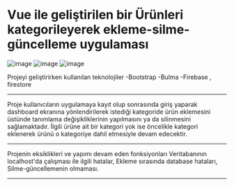 # Vue ile geliştirilen bir Ürünleri kategorileyerek ekleme-silme-güncelleme uygulaması 
![image](https://user-images.githubusercontent.com/71851630/137604347-28501ab6-985f-4e09-a4c4-608ece91ffd5.png)
![image](https://user-images.githubusercontent.com/71851630/137604361-9fd133b0-8ad5-410f-bd5c-8abb04af9978.png)
![image](https://user-images.githubusercontent.com/71851630/137604369-9b1ca396-db11-4cf9-8b25-584c5182d824.png)



Projeyi geliştirirken kullanılan teknolojiler 
-Bootstrap 
-Bulma
-Firebase , firestore

-------------------------------


Proje kullanıcıların uygulamaya kayıt olup sonrasında giriş yaparak dashboard ekranına yönlendirilerek 
istediği kategoride ürün eklemesini üstünde tanımlama değişikliklerinin yapılmasını ya da silinmesini sağlamaktadır.
İlgili ürüne ait bir kategori yok ise öncelikle kategori eklenerek ürünü o kategoriye dahil etmesiyle devam edecektir.


-------------------------------


Projenin eksiklikleri ve yapımı devam eden fonksiyonları 
Veritabanının localhost'da çalışması ile ilgili hatalar,
Ekleme sırasında database hataları,
Silme-güncellemenin olmaması.


-------------------------------

